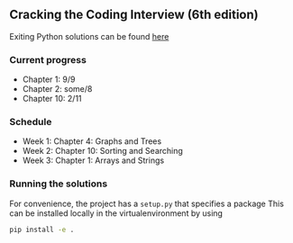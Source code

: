 ## Cracking the Coding Interview (6th edition)

Exiting Python solutions can be found [here](https://github.com/careercup/CtCI-6th-Edition-Python/tree/e6bc732588601d0a98e5b1bc44d83644b910978d)

### Current progress
- Chapter 1: 9/9
- Chapter 2: some/8
- Chapter 10: 2/11

### Schedule
- Week 1: Chapter 4: Graphs and Trees
- Week 2: Chapter 10: Sorting and Searching
- Week 3: Chapter 1: Arrays and Strings

### Running the solutions

For convenience, the project has a `setup.py` that specifies a package
This can be installed locally in the virtualenvironment by using
```bash
pip install -e .
```